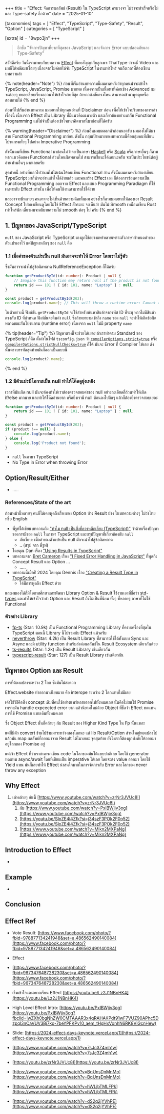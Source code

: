 +++
title = "Effect: จัดการผลลัพธ์ (Result) ใน TypeScript ครบวงจร ไม่ว่าจะสำเร็จหรือไม่ และ Type-safety อีกด้วย"
date = "2025-01-10"

[taxonomies]
tags = [ "Effect", "TypeScript", "Type-Safety", "Result", "Option" ]
categories = [ "TypeScript" ]

[extra]
id = "8wpo3jn"
+++

> อีกชื่อ "จัดการปัญหาที่ยากที่สุดของ JavaScript และจัดการ Error แบบปลอดภัยและ Type-Safety"

สวัสดีครับ วันนี้เรามาพบกับบทความ [Effect](https://effect.website/) ที่เคยสัญญากับลูกเพจ ThaiType ว่าจะมี Video และผมก็ได้พลัดมาเรื่อยๆ เนื่องจากไม่ค่อยได้จับ TypeScript ในงานเท่าไหร่ จนถึงเวลาที่ต้องเขียนบทความล่ะ 

{% note(header="Note") %}
ก่อนที่เริ่มอ่านบทความนี้ผมคาดหวังว่าทุกคนน่าจะเข้าใจ TypeScript, JavaScript, Promise มากพอ เนื่องจากเป็นเนื้อหาที่ค่อนข้าง Advanced ผมจะค่อยๆ ทยอยเรียบเรียงออกมาให้เข้าใจง่ายที่สุด ถ้าหากสงสัยตรงไหน สามารถเข้ามาพูดคุยหรือ สอบถามได้
{% end %}

ก่อนที่ไปเริ่มอ่านบทความ ผมอยากให้ทุกคนอ่านที่ Disclaimer ก่อน เพื่อให้เข้าใจบริบทของการเล่าเรื่องนี้ เนื่องจาก Effect เป็น Library ที่มีแนวคิดเฉพาะตัว และเกี่ยวข้องอย่างมากับ Functional Programming แต่ไม่จำเป็นต้องเข้าใจแนวคิดพวกนี้มาก่อนก็ได้ครับ

{% warning(header="Disclaimer") %}
ก่อนอื่นผมขอออกตัวก่อนนะครับ ผมเองไม่ได้มาสาย Functional Programming มาก่อน ดังนั้น กลุ่มเป้าหมายของบทความนี้คือกลุ่มคนที่เขียนโปรแกรมทั่วๆ ไปอย่าง Imperative Programming 

ดังนั้นคนที่เขียน Functional มาก่อนไม่ว่าจะเป็นภาษา  [Haskell](https://www.haskell.org/) หรือ [Scala](https://www.scala-lang.org/) หรือภาษาอื่นๆ ก็ตาม หากแนวคิดของ Functional ส่วนไหนผิดพลาดไป สามารถชี้แนะได้เลยนะครับ จะเป็นประโยชน์ต่อผู้อ่านท่านอื่นๆ มากเลยครับ 

สุดท้ายนี้ อย่างที่บอกไปว่าผมไม่ได้เน้นให้คนเขียน Functional อ่าน ดังนั้นผมคาดหวังว่าแค่เขียน TypeScript มาก็น่าจะอ่านเข้าใจได้ง่ายแล้ว และคนสร้าง Effect เอง ก็ต้องการซ่อนความเป็น Functional Programming ออกจาก Effect และเสนอ Programming Paradiagm ที่ใช้เฉพาะกับ Effect เท่านั้น เพื่อให้คนใช้งานสามารถใช้ได้ง่าย

และอาจจะมีหลายๆ คนอาจจะไม่เห็นด้วยความคิดเห็นผม อย่างไรก็ตามผมอยากให้ลองเอา Result Concept ไปลองเขียนดูโดยไม่ใช่ Effect สักระยะ จะเห็นว่า มันไม่ Smooth เหมือนเขียน Rust เท่าไหร่นัก เดี๋ยวผมจะอธิบายความไม่ smooth ต่อๆ ไป ครับ
{% end %}

## 1. ปัญหาของ JavaScript/TypeScript

`null` ของ JavaScript หรือ TypeScript เองถูกใช้อย่างแพร่หลายเพราะตัวภาษากำหนดค่าของตัวแปรเอาไว้ แต่ปัญหาหลักๆ ของ `null` คือ

### 1.1 เมื่อค่าของตัวแปรเป็น null มันอาจจะทำให้ Error โดยเราไม่รู้ตัว
ซึ่งมันอาจจะนำไปสู่ข้อผิดพลาด NullReferenceException ก็ได้ครับ

```ts
function getProductById(id: number): Product | null {
    // Imagine this function may return null if the product is not found
    return id === 101 ? { id: 101, name: "Laptop" } : null;
}

const product = getProductById(202);
console.log(product.name); // This will throw a runtime error: Cannot read property 'name' of null
```

ในตัวอย่างนี้ ฟังก์ชัน `getProductById` จะใช้สำหรับค้นหาสินค้าจากรหัส ID ที่ระบุ หากไม่มีสินค้าตรงกับ ID ที่กำหนด ฟังก์ชันจะคืนค่า `null` ซึ่งถ้าพยายามเข้าถึง `name` ของ `null` จะทำให้เกิดข้อผิดพลาดขณะรันโปรแกรม (runtime error) เนื่องจาก `null` ไม่มี property `name`

{% tip(header="Tip") %}
ปัญหาตรงนี้จะช่วยได้เยอะ ถ้าเราทำตาม Standard ของ TypeScript ก็คือ ตั้งค่าในไฟล์ `tsconfig.json` ว่า [`compilerOptions.strict=true`](https://www.typescriptlang.org/tsconfig/#strict) หรือ [`compilerOptions.strictNullChecks=true`](https://www.typescriptlang.org/tsconfig/#strictNullChecks) ก็ได้ มันจะ Error ที่ Compiler ให้เลย ดังนั้นตรงบรรทัดสุดท้ายมันก็ออกเป็นแบบนี้

```ts
console.log(product?.name);
```
{% end %}

### 1.2 มีตัวแปรมีโอกาสเป็น null ทำให้โค๊ดดูยุ่งเหยิง
เวลาที่มันเกิด null มันจะต้องทำให้เราต้องตรวจสอบค่าของ null อย่างละเอียดถี่ถ้วนทำให้เกิด if/else มากมาย และทำให้โค๊ดอ่านยาก หรือยิ่งเรามี null ซ้อนลงไปลึกๆ แล้วก็ต้องยิ่งตรวจสอบเยอะ

```ts
function getProductById(id: number): Product | null {
    return id === 101 ? { id: 101, name: "Laptop" } : null;
}

const product = getProductById(202);
if (product !== null) {
    console.log(product.name);
} else {
    console.log('Product not found');
}
```




- `null` ในภาษา TypeScript
- No Type in Error when throwing Error

## Option/Result/Either
- .....

### References/State of the art

ก่อนหน้านี้หลายๆ คนก็ได้เคยพูดถึงเรื่องของ Option บ้าง Result บ้าง ในบทความต่างๆ ไม่ว่าไทยหรือ English

- พี่รูฟได้เขียนบทความถึง ["ทำไม null เป็นสิ่งที่ควรหลีกเลี่ยง (TypeScript)"](https://medium.com/odds-team/%E0%B8%97%E0%B8%B3%E0%B9%84%E0%B8%A1%E0%B9%88-null-%E0%B9%80%E0%B8%9B%E0%B9%87%E0%B8%99%E0%B8%AA%E0%B8%B4%E0%B9%88%E0%B8%87%E0%B8%97%E0%B8%B5%E0%B9%88%E0%B8%84%E0%B8%A7%E0%B8%A3%E0%B8%AB%E0%B8%A5%E0%B8%B5%E0%B8%81%E0%B9%80%E0%B8%A5%E0%B8%B5%E0%B9%88%E0%B8%A2%E0%B8%87-typescript-00be4f158df9) ว่าด้วยเรื่องปัญหาของการมีของ `null` ในภาษา TypeScript และสรุปปัญหาที่เกี่ยวข้องกับ `null` 
	- ภัยเงียบ: เมื่อค่าของตัวแปรเป็น null มักจะนำไปสู่ข้อผิดพลาด
	- .. (สรุป จาก พี่รูฟ)
- โดยคุณ Dan เรื่อง ["Using Results in TypeScript"](https://imhoff.blog/posts/using-results-in-typescript)
- บทความจาก [Bret Cameron](https://bretcameron.medium.com/?source=post_page---byline--4e3c1a28a292--------------------------------) เรื่อง ["I Fixed Error Handling in JavaScript"](https://levelup.gitconnected.com/i-fixed-error-handling-in-javascript-4e3c1a28a292) ที่พูดถึง Concept Result และ Option ...
	- .....
- บทความนี้เมื่อปี 2024 โดยคุณ Dennis เรื่อง ["Creating a Result Type in TypeScript"](https://www.dennisokeeffe.com/blog/2024-07-14-creating-a-result-type-in-typescript)
	- ได้มีการพูดถึง Effect ด้วย

และผมเองได้ก็มีโอกาสศึกษาและพัฒนา Library Option & Result ใช้งานเองที่ชื่อว่า [std-types](https://github.com/thaitype/std-typed) และทำให้เข้าใจว่าทำ Option และ Result ถึงไม่เป็นที่นิยม ทั้งๆ ที่หลายๆ ภาษาที่ไม่ใช่ Functional 

### ตัวอย่าง Library
- [fp-ts](https://github.com/gcanti/fp-ts) (Star: 10.9k) เป็น Functional Programming Library ที่ครบเครื่องที่สุดใน TypeScript ตอนนี้ Library นี้ไปรวมกับ Effect แล้วครับ
- [neverthrow](https://github.com/supermacro/neverthrow) (Star: 4.2k) เป็น Result Library ที่สามารถใช้ได้ทั้งแบบ Sync และ Async และมี utility function สำหรับส่งต่อผลลัพธ์ใน Result Ecosystem เดียวกันด้วย
- [ts-results](https://github.com/vultix/ts-results) (Star: 1.2k) เป็น Result Library เช่นเดียวกัน
- [typescript-result](https://github.com/everweij/typescript-result) (Star: 127) เป็น Result Library เช่นเดียวกัน

## ปัญหาของ Option และ Result

การที่ต้องแปลงระหว่าง 2 โลก ซึ่งมันไม่สะดวก

Effect.website ทำออกมาเนียบมาก คือ interope ระหว่าง 2 โลกแทบไม่มีเลย

เค้าใช้วิธีคือทิ้ง concept เดิมที่คนใช้อย่างแพร่หลายออกไปทั้งหมดเลย นั่นคือไม่สนใช้ Promise เพราะมัน handle expcected error ยาก แล้วนิยามใหม่ด้วย Object ที่ชื่อว่า Effect ทดแทน การใช้ Promise แบบเดิมทั้งหมดเลย

ซึ่ง Object Effect นั้นก็คล้ายๆ กับ Result ของ Higher Kind Type ใน Fp นั้นแหละ

แต่ก็มีตัว convert ข้ามไปข้ามมาระหว่างสองโลกนะ แต่ lib Result/Option ส่วนใหญ่พอแปลงไปแล้วมัน map ผลลัพธ์ที่ออกมาจาก Result ได้ไมาเยอะ จุดสุดท้าย ยังไงเราก็ต้องถูกบังคับให้ออกมาอยู่โลกของ Promise อยู่

แต่เจ้า Effect ที่ว่าเราสามารถเขียน code ในโลกของมันได้แบบปกติเลย โดยใช้ generator ทดแทน async/await โดยที่เขียนเป็น imperative ได้เลย โดยจะส่ง value ออกมา โดยใช้ Yield แทน มันก็เลยทำให้ Effect น่าสนใจมากในการจัดการกับ Error และโลกของ never throw any exception

## Why Effect


1. เล่าคล้ายๆ อันนี้ [https://www.youtube.com/watch?v=zrNr3JVUc8I](https://www.youtube.com/watch?v=zrNr3JVUc8I)
	1. กับ [https://www.youtube.com/watch?v=PxIBWjiv3og](https://www.youtube.com/watch?v=PxIBWjiv3og)
	2. [https://youtu.be/SloZE4i4Zfk?si=j34szF3POk2F0p52](https://youtu.be/SloZE4i4Zfk?si=j34szF3POk2F0p52)
	3. [https://www.youtube.com/watch?v=Mikn2MXPaNg](https://www.youtube.com/watch?v=Mikn2MXPaNg)

## Introduction to Effect
- 

## Example
- 

## Conclusion



## Effect Ref

- Vote Result: [https://www.facebook.com/photo/?fbid=978877134241948&set=a.486562490140084](https://www.facebook.com/photo/?fbid=978877134241948&set=a.486562490140084)
- Effect
- [https://www.facebook.com/photo/?fbid=967347648728230&set=a.486562490140084](https://www.facebook.com/photo/?fbid=967347648728230&set=a.486562490140084)
- เริ่มเข้าใจและอยากเรียน Effect [https://youtu.be/Lz2J1NBnHK4](https://youtu.be/Lz2J1NBnHK4)
- High Level Effect Intro: [https://youtu.be/PxIBWjiv3og](https://youtu.be/PxIBWjiv3og?fbclid=IwZXh0bgNhZW0CMTAAAR3x4qRAHAKPdt91wF7VUZ90APhc5DzpqI3nCaVUV3Bj7kg-7beYPFKPv10_aem_tHgHxVonhN6RK8VlGcnHew)
- Slide: [https://2024-effect-days-keynote.vercel.app/1](https://2024-effect-days-keynote.vercel.app/1)
- [https://www.youtube.com/watch?v=7sJc3Z4mh1w](https://www.youtube.com/watch?v=7sJc3Z4mh1w)
    
- [https://youtu.be/zrNr3JVUc8I](https://youtu.be/zrNr3JVUc8I)
    
- [https://www.youtube.com/watch?v=BqUnsDnMnMo](https://www.youtube.com/watch?v=BqUnsDnMnMo)
    
- [https://www.youtube.com/watch?v=hWLjbTMLFPk](https://www.youtube.com/watch?v=hWLjbTMLFPk)
    
- [https://www.youtube.com/watch?v=dS2q2jYVhPE](https://www.youtube.com/watch?v=dS2q2jYVhPE)
    